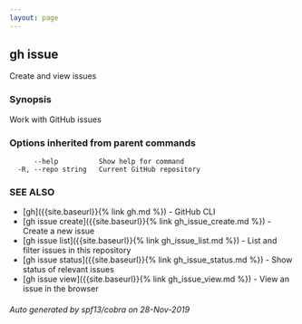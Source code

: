 ```yaml
---
layout: page
---
```


## gh issue

Create and view issues

### Synopsis

Work with GitHub issues

### Options inherited from parent commands

```
      --help          Show help for command
  -R, --repo string   Current GitHub repository
```

### SEE ALSO

* [gh]({{site.baseurl}}{% link gh.md %})	 - GitHub CLI
* [gh issue create]({{site.baseurl}}{% link gh_issue_create.md %})	 - Create a new issue
* [gh issue list]({{site.baseurl}}{% link gh_issue_list.md %})	 - List and filter issues in this repository
* [gh issue status]({{site.baseurl}}{% link gh_issue_status.md %})	 - Show status of relevant issues
* [gh issue view]({{site.baseurl}}{% link gh_issue_view.md %})	 - View an issue in the browser

###### Auto generated by spf13/cobra on 28-Nov-2019
